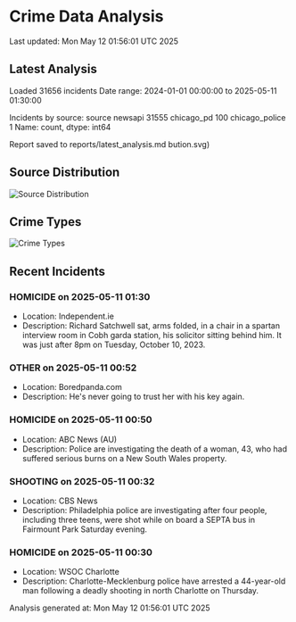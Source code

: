 # Crime Data Analysis
Last updated: Mon May 12 01:56:01 UTC 2025

## Latest Analysis

Loaded 31656 incidents
Date range: 2024-01-01 00:00:00 to 2025-05-11 01:30:00

Incidents by source:
source
newsapi           31555
chicago_pd          100
chicago_police        1
Name: count, dtype: int64

Report saved to reports/latest_analysis.md
bution.svg)

## Source Distribution
![Source Distribution](images/source_distribution.svg)

## Crime Types
![Crime Types](images/crime_types.svg)

## Recent Incidents

### HOMICIDE on 2025-05-11 01:30
- Location: Independent.ie
- Description: Richard Satchwell sat, arms folded, in a chair in a spartan interview room in Cobh garda ­station, his solicitor sitting behind him. It was just after 8pm on Tuesday, October 10, 2023.


### OTHER on 2025-05-11 00:52
- Location: Boredpanda.com
- Description: He's never going to trust her with his key again.


### HOMICIDE on 2025-05-11 00:50
- Location: ABC News (AU)
- Description: Police are investigating the death of a woman, 43, who had suffered serious burns on a New South Wales property.


### SHOOTING on 2025-05-11 00:32
- Location: CBS News
- Description: Philadelphia police are investigating after four people, including three teens, were shot while on board a SEPTA bus in Fairmount Park Saturday evening.


### HOMICIDE on 2025-05-11 00:30
- Location: WSOC Charlotte
- Description: Charlotte-Mecklenburg police have arrested a 44-year-old man following a deadly shooting in north Charlotte on Thursday.

Analysis generated at: Mon May 12 01:56:01 UTC 2025
